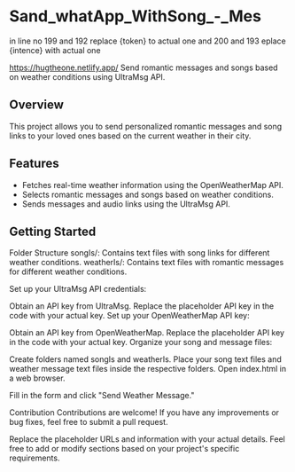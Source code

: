 # Sand_whatApp_WithSong_-_Mes

in line no 199 and 192 replace {token} to actual one
and 200 and 193 eplace {intence} with actual one

https://hugtheone.netlify.app/
Send romantic messages and songs based on weather conditions using UltraMsg API.

## Overview

This project allows you to send personalized romantic messages and song links to your loved ones based on the current weather in their city.

## Features

- Fetches real-time weather information using the OpenWeatherMap API.
- Selects romantic messages and songs based on weather conditions.
- Sends messages and audio links using the UltraMsg API.

## Getting Started


Folder Structure
songIs/: Contains text files with song links for different weather conditions.
weatherIs/: Contains text files with romantic messages for different weather conditions.

Set up your UltraMsg API credentials:

Obtain an API key from UltraMsg.
Replace the placeholder API key in the code with your actual key.
Set up your OpenWeatherMap API key:

Obtain an API key from OpenWeatherMap.
Replace the placeholder API key in the code with your actual key.
Organize your song and message files:

Create folders named songIs and weatherIs.
Place your song text files and weather message text files inside the respective folders.
Open index.html in a web browser.

Fill in the form and click "Send Weather Message."


Contribution
Contributions are welcome! If you have any improvements or bug fixes, feel free to submit a pull request.


Replace the placeholder URLs and information with your actual details. Feel free to add or modify sections based on your project's specific requirements.

